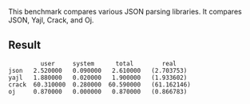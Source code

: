 This benchmark compares various JSON parsing libraries. It compares JSON, Yajl, Crack, and Oj.

## Result
```
         user     system      total        real
json   2.520000   0.090000   2.610000   (2.703753)
yajl   1.880000   0.020000   1.900000   (1.933602)
crack  60.310000  0.280000  60.590000   (61.162146)
oj     0.870000   0.000000   0.870000   (0.866783)
```
